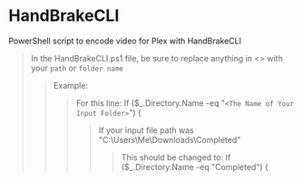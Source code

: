 # HandBrakeCLI
PowerShell script to encode video for Plex with HandBrakeCLI

>In the HandBrakeCLI.ps1 file, be sure to replace anything in <> with your `path` or `folder name`
>>Example:
>>>For this line: If ($_.Directory.Name -eq "`<The Name of Your Input Folder>`") {
>>>>If your input file path was "C:\Users\Me\Downloads\Completed\"
>>>>>This should be changed to: If ($_.Directory.Name -eq "Completed") {
